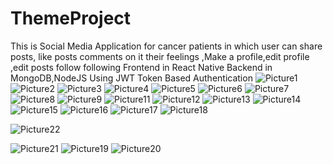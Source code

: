 # ThemeProject
This is Social Media Application for cancer patients in which user can share posts, like posts comments on it  their feelings ,Make a profile,edit profile ,edit posts follow following
Frontend in React Native
Backend in MongoDB,NodeJS
Using JWT Token Based Authentication
![Picture1](https://github.com/EESHAamin490/ThemeProject/assets/125184805/b076734c-3896-4b16-8555-6a7dfa3e1def)
![Picture2](https://github.com/EESHAamin490/ThemeProject/assets/125184805/70cb34e9-bab5-4e77-ac0a-c97da28b722d)
![Picture3](https://github.com/EESHAamin490/ThemeProject/assets/125184805/c98f6601-c2e0-4db6-b2cd-07e20ba17ef6)
![Picture4](https://github.com/EESHAamin490/ThemeProject/assets/125184805/e5f7c68d-fc2f-4c2a-91ad-9e0deaa5acb1)
![Picture5](https://github.com/EESHAamin490/ThemeProject/assets/125184805/d765b96f-ed9c-464f-9b84-9c30abf20dab)
![Picture6](https://github.com/EESHAamin490/ThemeProject/assets/125184805/e5c543a8-55a4-43bd-bb66-561a06713421)
![Picture7](https://github.com/EESHAamin490/ThemeProject/assets/125184805/5405f8cc-57d3-4806-82e7-92b42e7c4ab1)
![Picture8](https://github.com/EESHAamin490/ThemeProject/assets/125184805/7aa1a775-e6f5-4cf7-8358-7f745b854a42)
![Picture9](https://github.com/EESHAamin490/ThemeProject/assets/125184805/2e190aff-a905-497d-a80d-8ec0ae820a6f)
![Picture11](https://github.com/EESHAamin490/ThemeProject/assets/125184805/2f7d7a63-40ad-4b74-837f-050f1c64d230)
![Picture12](https://github.com/EESHAamin490/ThemeProject/assets/125184805/19ef0c8b-5024-4e20-9bae-4ef5d112f80d)
![Picture13](https://github.com/EESHAamin490/ThemeProject/assets/125184805/bbcef270-c43a-4adf-84c1-171cfb73ce1b)
![Picture14](https://github.com/EESHAamin490/ThemeProject/assets/125184805/69b14bdc-e380-4069-985e-5ad486fb74cb)
![Picture15](https://github.com/EESHAamin490/ThemeProject/assets/125184805/74e5cd57-388a-465d-9a4c-4043ca0a6242)
![Picture16](https://github.com/EESHAamin490/ThemeProject/assets/125184805/10b2d3de-ec99-4502-89fd-0df7550072e0)
![Picture17](https://github.com/EESHAamin490/ThemeProject/assets/125184805/a65f175f-a4a8-45b7-99b4-31a8b1fbc3ed)
![Picture18](https://github.com/EESHAamin490/ThemeProject/assets/125184805/0576b648-2af8-4463-824f-6b04469b6f97)

![Picture22](https://github.com/EESHAamin490/ThemeProject/assets/125184805/d050a51d-83fe-4202-8d16-5b0ac231fd5f)

![Picture21](https://github.com/EESHAamin490/ThemeProject/assets/125184805/29689cf9-912a-4fea-bc16-40a4fda54ef8)
![Picture19](https://github.com/EESHAamin490/ThemeProject/assets/125184805/f41d8a5d-9503-4eba-a124-13f46ebb75b8)
![Picture20](https://github.com/EESHAamin490/ThemeProject/assets/125184805/269098e6-30e8-43b3-a169-7eb6461f3cda)
